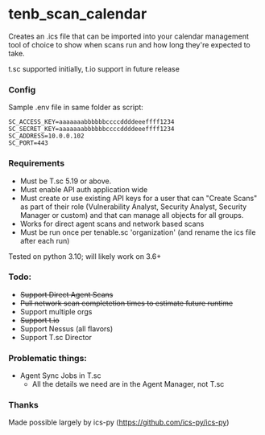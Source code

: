 # tenb_scan_calendar

Creates an .ics file that can be imported into your calendar management tool of choice to show when scans run and how long they're expected to take.

t.sc supported initially, t.io support in future release

### Config
Sample .env file in same folder as script:

```
SC_ACCESS_KEY=aaaaaaabbbbbbccccddddeeeffff1234  
SC_SECRET_KEY=aaaaaaabbbbbbccccddddeeeffff1234   
SC_ADDRESS=10.0.0.102  
SC_PORT=443  
```
### Requirements
* Must be T.sc 5.19 or above.
* Must enable API auth application wide
* Must create or use existing API keys for a user that can "Create Scans" as part of their role (Vulnerability Analyst, Security Analyst, Security Manager or custom) and that can manage all objects for all groups.
* Works for direct agent scans and network based scans
* Must be run once per tenable.sc 'organization' (and rename the ics file after each run)

Tested on python 3.10; will likely work on 3.6+

### Todo:
* ~~Support Direct Agent Scans~~
* ~~Pull network scan completetion times to estimate future runtime~~
* Support multiple orgs
* ~~Support t.io~~
* Support Nessus (all flavors)  
* Support T.sc Director

### Problematic things:
* Agent Sync Jobs in T.sc 
    * All the details we need are in the Agent Manager, not T.sc

### Thanks
Made possible largely by ics-py (https://github.com/ics-py/ics-py)
